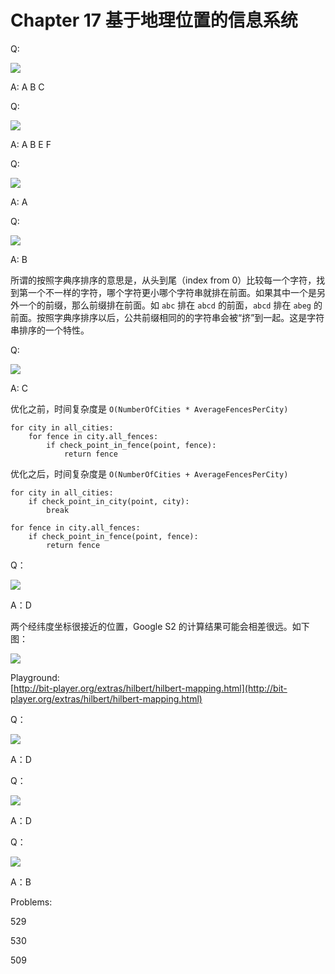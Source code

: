 # Chapter 17 基于地理位置的信息系统

Q:

![](<.gitbook/assets/image (89).png>)

A: A B C



Q:

![](<.gitbook/assets/image (58).png>)

A: A B E F



Q:

![](<.gitbook/assets/image (15).png>)

A: A



Q:

![](<.gitbook/assets/image (68).png>)

A: B

所谓的按照字典序排序的意思是，从头到尾（index from 0）比较每一个字符，找到第一个不一样的字符，哪个字符更小哪个字符串就排在前面。如果其中一个是另外一个的前缀，那么前缀排在前面。如 `abc` 排在 `abcd` 的前面，`abcd` 排在 `abeg` 的前面。按照字典序排序以后，公共前缀相同的的字符串会被“挤”到一起。这是字符串排序的一个特性。



Q:

![](<.gitbook/assets/image (53).png>)

A: C



优化之前，时间复杂度是 `O(NumberOfCities * AverageFencesPerCity)`

```
for city in all_cities:
    for fence in city.all_fences:
        if check_point_in_fence(point, fence):
            return fence  
```

优化之后，时间复杂度是 `O(NumberOfCities + AverageFencesPerCity)`

```
for city in all_cities:
    if check_point_in_city(point, city):
        break
    
for fence in city.all_fences:
    if check_point_in_fence(point, fence):
        return fence
```



Q：

![](<.gitbook/assets/image (41).png>)

A：D

两个经纬度坐标很接近的位置，Google S2 的计算结果可能会相差很远。如下图：

![](<.gitbook/assets/image (38).png>)

Playground:\
[http://bit-player.org/extras/hilbert/hilbert-mapping.html](http://bit-player.org/extras/hilbert/hilbert-mapping.html)



Q：

![](<.gitbook/assets/image (66).png>)

A：D





Q：

![](<.gitbook/assets/image (37).png>)

A：D



Q：

![](<.gitbook/assets/image (84).png>)

A：B



Problems:

529

530

509

